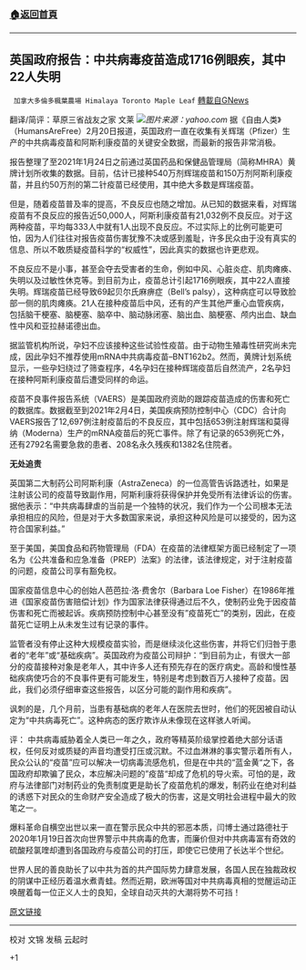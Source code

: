 ###  [:house:返回首頁](https://github.com/ourhimalayas/txt)
---

## 英国政府报告：中共病毒疫苗造成1716例眼疾，其中22人失明
` 加拿大多倫多楓葉農場 Himalaya Toronto Maple Leaf` [轉載自GNews](https://gnews.org/zh-hans/923523/)

翻译/简评：草原三省战友之家 文莱
![]()![](https://gnews.org/wp-content/uploads/2021/02/yahoo.com3_-1.jpg)*图片来源：yahoo.com*
据《自由人类》（HumansAreFree）2月20日报道，英国政府一直在收集有关辉瑞（Pfizer）生产的中共病毒疫苗和阿斯利康疫苗的关键安全数据，而最新的报告非常消极。

报告整理了至2021年1月24日之前通过英国药品和保健品管理局（简称MHRA）黄牌计划所收集的数据。目前，估计已接种540万剂辉瑞疫苗和150万剂阿斯利康疫苗，并且约50万剂的第二针疫苗已经使用，其中绝大多数是辉瑞疫苗。

但是，随着疫苗普及率的提高，不良反应也随之增加。从已知的数据来看，对辉瑞疫苗有不良反应的报告近50,000人，阿斯利康疫苗有21,032例不良反应。对于这两种疫苗，平均每333人中就有1人出现不良反应。不过实际上的比例可能更可怕，因为人们往往对报告疫苗伤害犹豫不决或感到羞耻，许多民众由于没有真实的信息、所以不敢质疑疫苗科学的“权威性”，因此真实的数据也许更悲观。

不良反应不是小事，甚至会夺去受害者的生命，例如中风、心脏炎症、肌肉瘫痪、失明以及过敏性休克等。到目前为止，疫苗总计引起1716例眼疾，其中22人直接失明。辉瑞疫苗已经导致69起贝尔氏麻痹症（Bell’s palsy），这种病症可以导致脸部一侧的肌肉瘫痪。21人在接种疫苗后中风，还有的产生其他严重心血管疾病，包括脑干梗塞、脑梗塞、脑卒中、脑动脉闭塞、脑出血、脑梗塞、颅内出血、缺血性中风和亚拉赫诺德出血。

据监管机构所说，孕妇不应该接种这些试验性疫苗。由于动物生殖毒性研究尚未完成，因此孕妇不推荐使用mRNA中共病毒疫苗–BNT162b2。然而，黄牌计划系统显示，一些孕妇绕过了筛查程序，4名孕妇在接种辉瑞疫苗后自然流产，2名孕妇在接种阿斯利康疫苗后遭受同样的命运。

疫苗不良事件报告系统（VAERS）是美国政府资助的跟踪疫苗造成的伤害和死亡的数据库。数据截至到2021年2月4日，美国疾病预防控制中心（CDC）合计向VAERS报告了12,697例注射疫苗后的不良反应，其中包括653例注射辉瑞和莫得纳（Moderna）生产的mRNA疫苗后的死亡事件。除了有记录的653例死亡外，还有2792名需要急救的患者、208名永久残疾和1382名住院者。

**无处追责**

英国第二大制药公司阿斯利康（AstraZeneca）的一位高管告诉路透社，如果是注射该公司的疫苗导致副作用，阿斯利康将获得保护并免受所有法律诉讼的伤害。据他表示：“中共病毒肆虐的当前是一个独特的状况，我们作为一个公司根本无法承担相应的风险，但是对于大多数国家来说，承担这种风险是可以接受的，因为这符合国家利益。”

至于美国，美国食品和药物管理局（FDA）在疫苗的法律框架方面已经制定了一项名为《公共准备和应急准备（PREP）法案》的法律，该法律规定，对于注射疫苗的问题，疫苗公司享有豁免权。

国家疫苗信息中心的创始人芭芭拉·洛·费舍尔（Barbara Loe Fisher）在1986年推进《国家疫苗伤害赔偿计划》作为国家法律获得通过后不久，使制药业免于因疫苗伤害和死亡而被起诉。疾病预防控制中心甚至没有”疫苗死亡”的类别，因此，在疫苗死亡证明上从未发生过有记录的事件。

监管者没有停止这种大规模疫苗实验，而是继续淡化这些伤害，并将它们归咎于患者的“老年”或“基础疾病”。英国政府为疫苗公司辩护：“到目前为止，有很大一部分的疫苗接种对象是老年人，其中许多人还有预先存在的医疗病史。高龄和慢性基础疾病使巧合的不良事件更有可能发生，特别是考虑到数百万人接种了疫苗。因此，我们必须仔细审查这些报告，以区分可能的副作用和疾病”。

讽刺的是，几个月前，当患有基础病的老年人在医院去世时，他们的死因被自动认定为“中共病毒死亡”。这种病态的医疗欺诈从未像现在这样骇人听闻。

评：
中共病毒威胁着全人类已一年之久，政府等精英阶级掌控着绝大部分话语权，任何反对或质疑的声音均遭受打压或沉默。不过血淋淋的事实警示着所有人，民众公认的“疫苗”应可以解决一切病毒流感危机，但是在中共的“蓝金黄“之下，各国政府却欺骗了民众，本应解决问题的”疫苗“却成了危机的导火索。可怕的是，政府与法律部门对制药业的免责制度更是助长了疫苗危机的爆发，制药业在绝对利益的诱惑下对民众的生命财产安全造成了极大的伤害，这是文明社会进程中最大的败笔之一。

爆料革命自横空出世以来一直在警示民众中共的邪恶本质，闫博士通过路德社于2020年1月19日首次向世界警示中共病毒的危害，而廉价但对中共病毒富有奇效的硫酸羟氯喹却遭到各国政府与疫苗公司的打压，即使它已使用了长达半个世纪。

世界人民的善良助长了以中共为首的共产国际势力肆意发展，各国人民在独裁政权的阴谋中正经历着温水煮青蛙。然而近期，欧洲等国对中共病毒真相的觉醒运动正唤醒着每一位正义人士的良知，全球自动灭共的大潮将势不可挡！

[原文链接](https://humansarefree.com/2021/02/uk-government-report-experimental-mrna-injections-caused-1716-cases-of-eye-disorders-and-left-22-people-blind.html)

* * *

校对 文锦
发稿 云起时

+1
